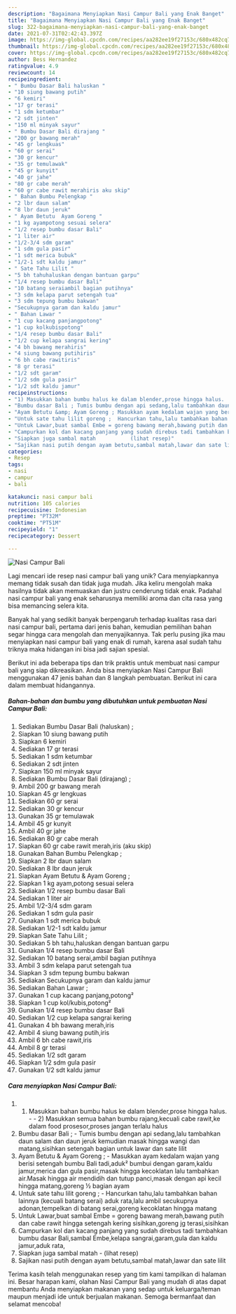 ```yaml
---
description: "Bagaimana Menyiapkan Nasi Campur Bali yang Enak Banget"
title: "Bagaimana Menyiapkan Nasi Campur Bali yang Enak Banget"
slug: 322-bagaimana-menyiapkan-nasi-campur-bali-yang-enak-banget
date: 2021-07-31T02:42:43.397Z
image: https://img-global.cpcdn.com/recipes/aa282ee19f27153c/680x482cq70/nasi-campur-bali-foto-resep-utama.jpg
thumbnail: https://img-global.cpcdn.com/recipes/aa282ee19f27153c/680x482cq70/nasi-campur-bali-foto-resep-utama.jpg
cover: https://img-global.cpcdn.com/recipes/aa282ee19f27153c/680x482cq70/nasi-campur-bali-foto-resep-utama.jpg
author: Bess Hernandez
ratingvalue: 4.9
reviewcount: 14
recipeingredient:
- " Bumbu Dasar Bali haluskan "
- "10 siung bawang putih"
- "6 kemiri"
- "17 gr terasi"
- "1 sdm ketumbar"
- "2 sdt jinten"
- "150 ml minyak sayur"
- " Bumbu Dasar Bali dirajang "
- "200 gr bawang merah"
- "45 gr lengkuas"
- "60 gr serai"
- "30 gr kencur"
- "35 gr temulawak"
- "45 gr kunyit"
- "40 gr jahe"
- "80 gr cabe merah"
- "60 gr cabe rawit merahiris aku skip"
- " Bahan Bumbu Pelengkap "
- "2 lbr daun salam"
- "8 lbr daun jeruk"
- " Ayam Betutu  Ayam Goreng "
- "1 kg ayampotong sesuai selera"
- "1/2 resep bumbu dasar Bali"
- "1 liter air"
- "1/2-3/4 sdm garam"
- "1 sdm gula pasir"
- "1 sdt merica bubuk"
- "1/2-1 sdt kaldu jamur"
- " Sate Tahu Lilit "
- "5 bh tahuhaluskan dengan bantuan garpu"
- "1/4 resep bumbu dasar Bali"
- "10 batang seraiambil bagian putihnya"
- "3 sdm kelapa parut setengah tua"
- "3 sdm tepung bumbu bakwan"
- "Secukupnya garam dan kaldu jamur"
- " Bahan Lawar "
- "1 cup kacang panjangpotong"
- "1 cup kolkubispotong"
- "1/4 resep bumbu dasar Bali"
- "1/2 cup kelapa sangrai kering"
- "4 bh bawang merahiris"
- "4 siung bawang putihiris"
- "6 bh cabe rawitiris"
- "8 gr terasi"
- "1/2 sdt garam"
- "1/2 sdm gula pasir"
- "1/2 sdt kaldu jamur"
recipeinstructions:
- "1) Masukkan bahan bumbu halus ke dalam blender,prose hingga halus.  2) Masukkan semua bahan bumbu rajang,kecuali cabe rawit,ke dalam food prosesor,proses jangan terlalu halus"
- "Bumbu dasar Bali ; Tumis bumbu dengan api sedang,lalu tambahkan daun salam dan daun jeruk kemudian masak hingga wangi dan matang,sisihkan setengah bagian untuk lawar dan sate lilit"
- "Ayam Betutu &amp; Ayam Goreng ; Masukkan ayam kedalam wajan yang berisi setengah bumbu Bali tadi,aduk² bumbui dengan garam,kaldu jamur,merica dan gula pasir,masak hingga kecoklatan lalu tambahkan air.Masak hingga air mendidih dan tutup panci,masak dengan api kecil hingga matang,goreng ½ bagian ayam"
- "Untuk sate tahu lilit goreng ;  Hancurkan tahu,lalu tambahkan bahan lainnya (kecuali batang serai) aduk rata,lalu ambil secukupnya adonan,tempelkan di batang serai,goreng kecoklatan hingga matang"
- "Untuk Lawar,buat sambal Embe = goreng bawang merah,bawang putih dan cabe rawit hingga setengah kering sisihkan,goreng jg terasi,sisihkan"
- "Campurkan kol dan kacang panjang yang sudah direbus tadi tambahkan bumbu dasar Bali,sambal Embe,kelapa sangrai,garam,gula dan kaldu jamur,aduk rata,"
- "Siapkan juga sambal matah           (lihat resep)"
- "Sajikan nasi putih dengan ayam betutu,sambal matah,lawar dan sate lilit"
categories:
- Resep
tags:
- nasi
- campur
- bali

katakunci: nasi campur bali 
nutrition: 105 calories
recipecuisine: Indonesian
preptime: "PT32M"
cooktime: "PT51M"
recipeyield: "1"
recipecategory: Dessert

---
```



![Nasi Campur Bali](https://img-global.cpcdn.com/recipes/aa282ee19f27153c/680x482cq70/nasi-campur-bali-foto-resep-utama.jpg)

Lagi mencari ide resep nasi campur bali yang unik? Cara menyiapkannya memang tidak susah dan tidak juga mudah. Jika keliru mengolah maka hasilnya tidak akan memuaskan dan justru cenderung tidak enak. Padahal nasi campur bali yang enak seharusnya memiliki aroma dan cita rasa yang bisa memancing selera kita.



Banyak hal yang sedikit banyak berpengaruh terhadap kualitas rasa dari nasi campur bali, pertama dari jenis bahan, kemudian pemilihan bahan segar hingga cara mengolah dan menyajikannya. Tak perlu pusing jika mau menyiapkan nasi campur bali yang enak di rumah, karena asal sudah tahu triknya maka hidangan ini bisa jadi sajian spesial.


Berikut ini ada beberapa tips dan trik praktis untuk membuat nasi campur bali yang siap dikreasikan. Anda bisa menyiapkan Nasi Campur Bali menggunakan 47 jenis bahan dan 8 langkah pembuatan. Berikut ini cara dalam membuat hidangannya.

<!--inarticleads1-->

##### Bahan-bahan dan bumbu yang dibutuhkan untuk pembuatan Nasi Campur Bali:

1. Sediakan  Bumbu Dasar Bali (haluskan) ;
1. Siapkan 10 siung bawang putih
1. Siapkan 6 kemiri
1. Sediakan 17 gr terasi
1. Sediakan 1 sdm ketumbar
1. Sediakan 2 sdt jinten
1. Siapkan 150 ml minyak sayur
1. Sediakan  Bumbu Dasar Bali (dirajang) ;
1. Ambil 200 gr bawang merah
1. Siapkan 45 gr lengkuas
1. Sediakan 60 gr serai
1. Sediakan 30 gr kencur
1. Gunakan 35 gr temulawak
1. Ambil 45 gr kunyit
1. Ambil 40 gr jahe
1. Sediakan 80 gr cabe merah
1. Siapkan 60 gr cabe rawit merah,iris (aku skip)
1. Gunakan  Bahan Bumbu Pelengkap ;
1. Siapkan 2 lbr daun salam
1. Sediakan 8 lbr daun jeruk
1. Siapkan  Ayam Betutu &amp; Ayam Goreng ;
1. Siapkan 1 kg ayam,potong sesuai selera
1. Sediakan 1/2 resep bumbu dasar Bali
1. Sediakan 1 liter air
1. Ambil 1/2-3/4 sdm garam
1. Sediakan 1 sdm gula pasir
1. Gunakan 1 sdt merica bubuk
1. Sediakan 1/2-1 sdt kaldu jamur
1. Siapkan  Sate Tahu Lilit ;
1. Sediakan 5 bh tahu,haluskan dengan bantuan garpu
1. Gunakan 1/4 resep bumbu dasar Bali
1. Sediakan 10 batang serai,ambil bagian putihnya
1. Ambil 3 sdm kelapa parut setengah tua
1. Siapkan 3 sdm tepung bumbu bakwan
1. Sediakan Secukupnya garam dan kaldu jamur
1. Sediakan  Bahan Lawar ;
1. Gunakan 1 cup kacang panjang,potong²
1. Siapkan 1 cup kol/kubis,potong²
1. Gunakan 1/4 resep bumbu dasar Bali
1. Sediakan 1/2 cup kelapa sangrai kering
1. Gunakan 4 bh bawang merah,iris
1. Ambil 4 siung bawang putih,iris
1. Ambil 6 bh cabe rawit,iris
1. Ambil 8 gr terasi
1. Sediakan 1/2 sdt garam
1. Siapkan 1/2 sdm gula pasir
1. Gunakan 1/2 sdt kaldu jamur




<!--inarticleads2-->

##### Cara menyiapkan Nasi Campur Bali:

1. 1) Masukkan bahan bumbu halus ke dalam blender,prose hingga halus. -  - 2) Masukkan semua bahan bumbu rajang,kecuali cabe rawit,ke dalam food prosesor,proses jangan terlalu halus
1. Bumbu dasar Bali ; - Tumis bumbu dengan api sedang,lalu tambahkan daun salam dan daun jeruk kemudian masak hingga wangi dan matang,sisihkan setengah bagian untuk lawar dan sate lilit
1. Ayam Betutu &amp; Ayam Goreng ; - Masukkan ayam kedalam wajan yang berisi setengah bumbu Bali tadi,aduk² bumbui dengan garam,kaldu jamur,merica dan gula pasir,masak hingga kecoklatan lalu tambahkan air.Masak hingga air mendidih dan tutup panci,masak dengan api kecil hingga matang,goreng ½ bagian ayam
1. Untuk sate tahu lilit goreng ;  - Hancurkan tahu,lalu tambahkan bahan lainnya (kecuali batang serai) aduk rata,lalu ambil secukupnya adonan,tempelkan di batang serai,goreng kecoklatan hingga matang
1. Untuk Lawar,buat sambal Embe = goreng bawang merah,bawang putih dan cabe rawit hingga setengah kering sisihkan,goreng jg terasi,sisihkan
1. Campurkan kol dan kacang panjang yang sudah direbus tadi tambahkan bumbu dasar Bali,sambal Embe,kelapa sangrai,garam,gula dan kaldu jamur,aduk rata,
1. Siapkan juga sambal matah -           (lihat resep)
1. Sajikan nasi putih dengan ayam betutu,sambal matah,lawar dan sate lilit




Terima kasih telah menggunakan resep yang tim kami tampilkan di halaman ini. Besar harapan kami, olahan Nasi Campur Bali yang mudah di atas dapat membantu Anda menyiapkan makanan yang sedap untuk keluarga/teman maupun menjadi ide untuk berjualan makanan. Semoga bermanfaat dan selamat mencoba!
